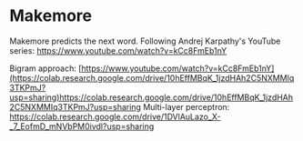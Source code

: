 # Makemore

Makemore predicts the next word.
Following Andrej Karpathy's YouTube series: https://www.youtube.com/watch?v=kCc8FmEb1nY

Bigram approach: [https://www.youtube.com/watch?v=kCc8FmEb1nY](https://colab.research.google.com/drive/10hEffMBqK_1jzdHAh2C5NXMMIq3TKPmJ?usp=sharing)https://colab.research.google.com/drive/10hEffMBqK_1jzdHAh2C5NXMMIq3TKPmJ?usp=sharing
Multi-layer perceptron: https://colab.research.google.com/drive/1DVlAuLazo_X-_7_EofmD_mNVbPM0ivdl?usp=sharing
